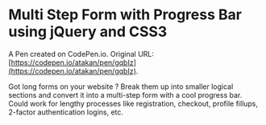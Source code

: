 # Multi Step Form with Progress Bar using jQuery and CSS3

A Pen created on CodePen.io. Original URL: [https://codepen.io/atakan/pen/gqbIz](https://codepen.io/atakan/pen/gqbIz).

Got long forms on your website ? Break them up into smaller logical sections and convert it into a multi-step form with a cool progress bar. Could work for lengthy processes like registration, checkout, profile fillups, 2-factor authentication logins, etc.
